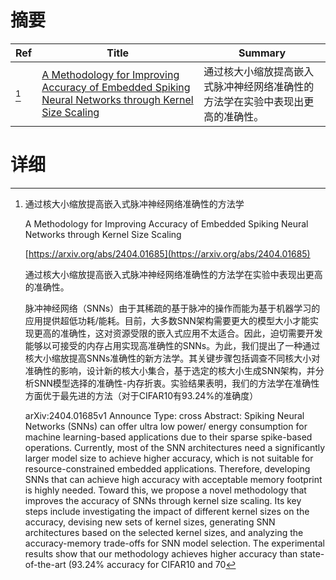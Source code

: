 # 摘要

| Ref | Title | Summary |
| --- | --- | --- |
| [^1] | [A Methodology for Improving Accuracy of Embedded Spiking Neural Networks through Kernel Size Scaling](https://arxiv.org/abs/2404.01685) | 通过核大小缩放提高嵌入式脉冲神经网络准确性的方法学在实验中表现出更高的准确性。 |

# 详细

[^1]: 通过核大小缩放提高嵌入式脉冲神经网络准确性的方法学

    A Methodology for Improving Accuracy of Embedded Spiking Neural Networks through Kernel Size Scaling

    [https://arxiv.org/abs/2404.01685](https://arxiv.org/abs/2404.01685)

    通过核大小缩放提高嵌入式脉冲神经网络准确性的方法学在实验中表现出更高的准确性。

    

    脉冲神经网络（SNNs）由于其稀疏的基于脉冲的操作而能为基于机器学习的应用提供超低功耗/能耗。目前，大多数SNN架构需要更大的模型大小才能实现更高的准确性，这对资源受限的嵌入式应用不太适合。因此，迫切需要开发能够以可接受的内存占用实现高准确性的SNNs。为此，我们提出了一种通过核大小缩放提高SNNs准确性的新方法学。其关键步骤包括调查不同核大小对准确性的影响，设计新的核大小集合，基于选定的核大小生成SNN架构，并分析SNN模型选择的准确性-内存折衷。实验结果表明，我们的方法学在准确性方面优于最先进的方法（对于CIFAR10有93.24%的准确度）

    arXiv:2404.01685v1 Announce Type: cross  Abstract: Spiking Neural Networks (SNNs) can offer ultra low power/ energy consumption for machine learning-based applications due to their sparse spike-based operations. Currently, most of the SNN architectures need a significantly larger model size to achieve higher accuracy, which is not suitable for resource-constrained embedded applications. Therefore, developing SNNs that can achieve high accuracy with acceptable memory footprint is highly needed. Toward this, we propose a novel methodology that improves the accuracy of SNNs through kernel size scaling. Its key steps include investigating the impact of different kernel sizes on the accuracy, devising new sets of kernel sizes, generating SNN architectures based on the selected kernel sizes, and analyzing the accuracy-memory trade-offs for SNN model selection. The experimental results show that our methodology achieves higher accuracy than state-of-the-art (93.24% accuracy for CIFAR10 and 70
    

